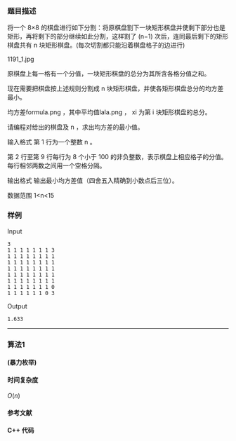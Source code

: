 ### 题目描述

将一个  8×8  的棋盘进行如下分割：将原棋盘割下一块矩形棋盘并使剩下部分也是矩形，再将剩下的部分继续如此分割，这样割了  (n−1)  次后，连同最后剩下的矩形棋盘共有  n  块矩形棋盘。(每次切割都只能沿着棋盘格子的边进行)

1191_1.jpg

原棋盘上每一格有一个分值，一块矩形棋盘的总分为其所含各格分值之和。

现在需要把棋盘按上述规则分割成  n  块矩形棋盘，并使各矩形棋盘总分的均方差最小。

均方差formula.png ，其中平均值lala.png ， xi  为第  i  块矩形棋盘的总分。

请编程对给出的棋盘及  n ，求出均方差的最小值。

输入格式
第  1  行为一个整数  n 。

第  2  行至第  9  行每行为  8  个小于  100  的非负整数，表示棋盘上相应格子的分值。每行相邻两数之间用一个空格分隔。

输出格式
输出最小均方差值（四舍五入精确到小数点后三位）。

数据范围
1<n<15

### 样例

Input

```
3
1 1 1 1 1 1 1 3
1 1 1 1 1 1 1 1
1 1 1 1 1 1 1 1
1 1 1 1 1 1 1 1
1 1 1 1 1 1 1 1
1 1 1 1 1 1 1 1
1 1 1 1 1 1 1 0
1 1 1 1 1 1 0 3
```

Output

```
1.633
```

----------

### 算法1
#### (暴力枚举)


#### 时间复杂度

$O(n)$

#### 参考文献

#### C++ 代码

``` cpp

```